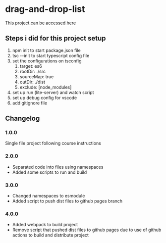 # drag-and-drop-list

[This project can be accessed here](https://pablobrodt.github.io/drag-and-drop-list/)

## Steps i did for this project setup

1. npm init to start package.json file
2. tsc --init to start typescript config file
3. set the configurations on tsconfig
   1. target: es6
   2. rootDir: ./src
   3. sourceMap: true
   4. outDir: ./dist
   5. exclude: [node_modules]
4. set up run (lite-server) and watch script
5. set up debug config for vscode
6. add gitignore file

## Changelog

### 1.0.0
Single file project following course instructions

### 2.0.0
- Separated code into files using namespaces
- Added some scripts to run and build

### 3.0.0
- Changed namespaces to esmodule
- Added script to push dist files to github pages branch

### 4.0.0
- Added webpack to build project
- Remove script that pushed dist files to github pages due to use of github actions to build and distribute project